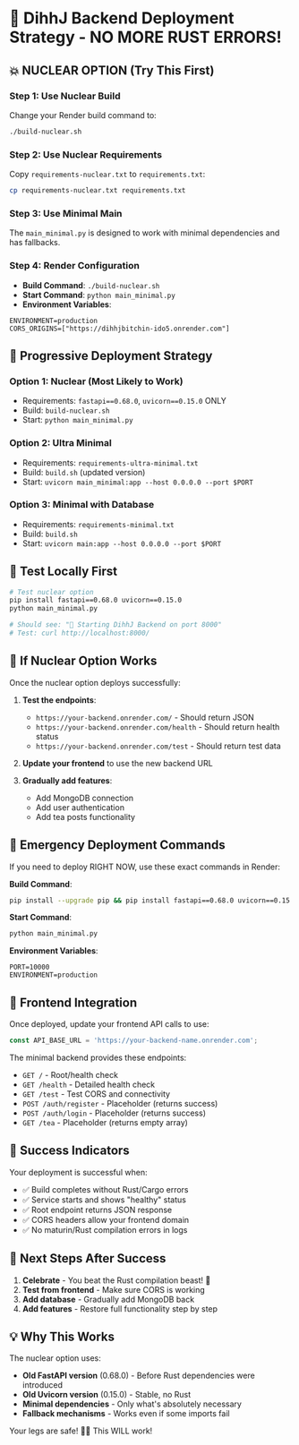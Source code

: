 # 🚀 DihhJ Backend Deployment Strategy - NO MORE RUST ERRORS!

## 💥 NUCLEAR OPTION (Try This First)

### Step 1: Use Nuclear Build
Change your Render build command to:
```bash
./build-nuclear.sh
```

### Step 2: Use Nuclear Requirements
Copy `requirements-nuclear.txt` to `requirements.txt`:
```bash
cp requirements-nuclear.txt requirements.txt
```

### Step 3: Use Minimal Main
The `main_minimal.py` is designed to work with minimal dependencies and has fallbacks.

### Step 4: Render Configuration
- **Build Command**: `./build-nuclear.sh`
- **Start Command**: `python main_minimal.py`
- **Environment Variables**:
```
ENVIRONMENT=production
CORS_ORIGINS=["https://dihhjbitchin-ido5.onrender.com"]
```

## 🎯 Progressive Deployment Strategy

### Option 1: Nuclear (Most Likely to Work)
- Requirements: `fastapi==0.68.0`, `uvicorn==0.15.0` ONLY
- Build: `build-nuclear.sh`
- Start: `python main_minimal.py`

### Option 2: Ultra Minimal
- Requirements: `requirements-ultra-minimal.txt`
- Build: `build.sh` (updated version)
- Start: `uvicorn main_minimal:app --host 0.0.0.0 --port $PORT`

### Option 3: Minimal with Database
- Requirements: `requirements-minimal.txt`
- Build: `build.sh`
- Start: `uvicorn main:app --host 0.0.0.0 --port $PORT`

## 🧪 Test Locally First

```bash
# Test nuclear option
pip install fastapi==0.68.0 uvicorn==0.15.0
python main_minimal.py

# Should see: "🚀 Starting DihhJ Backend on port 8000"
# Test: curl http://localhost:8000/
```

## 🔧 If Nuclear Option Works

Once the nuclear option deploys successfully:

1. **Test the endpoints**:
   - `https://your-backend.onrender.com/` - Should return JSON
   - `https://your-backend.onrender.com/health` - Should return health status
   - `https://your-backend.onrender.com/test` - Should return test data

2. **Update your frontend** to use the new backend URL

3. **Gradually add features**:
   - Add MongoDB connection
   - Add user authentication
   - Add tea posts functionality

## 🚨 Emergency Deployment Commands

If you need to deploy RIGHT NOW, use these exact commands in Render:

**Build Command**:
```bash
pip install --upgrade pip && pip install fastapi==0.68.0 uvicorn==0.15.0
```

**Start Command**:
```bash
python main_minimal.py
```

**Environment Variables**:
```
PORT=10000
ENVIRONMENT=production
```

## 📱 Frontend Integration

Once deployed, update your frontend API calls to use:
```javascript
const API_BASE_URL = 'https://your-backend-name.onrender.com';
```

The minimal backend provides these endpoints:
- `GET /` - Root/health check
- `GET /health` - Detailed health check
- `GET /test` - Test CORS and connectivity
- `POST /auth/register` - Placeholder (returns success)
- `POST /auth/login` - Placeholder (returns success)
- `GET /tea` - Placeholder (returns empty array)

## 🎉 Success Indicators

Your deployment is successful when:
- ✅ Build completes without Rust/Cargo errors
- ✅ Service starts and shows "healthy" status
- ✅ Root endpoint returns JSON response
- ✅ CORS headers allow your frontend domain
- ✅ No maturin/Rust compilation errors in logs

## 🔄 Next Steps After Success

1. **Celebrate** - You beat the Rust compilation beast! 🎉
2. **Test from frontend** - Make sure CORS is working
3. **Add database** - Gradually add MongoDB back
4. **Add features** - Restore full functionality step by step

## 💡 Why This Works

The nuclear option uses:
- **Old FastAPI version** (0.68.0) - Before Rust dependencies were introduced
- **Old Uvicorn version** (0.15.0) - Stable, no Rust
- **Minimal dependencies** - Only what's absolutely necessary
- **Fallback mechanisms** - Works even if some imports fail

Your legs are safe! 🦵🦵 This WILL work!
